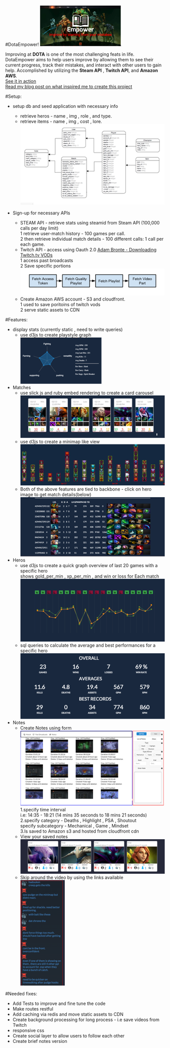 #DotaEmpower!       ![Playstyle graph](/public/assets/readme/logo.png?raw=true "Playstyle graph")   


Improving at **DOTA** is one of the most challenging feats in life. DotaEmpower aims to help users improve by allowing them to see their current progress, track their mistakes, and interact with other users to gain help. Accomplished by utilizing the **Steam API** , **Twitch API**, and **Amazon AWS**.<br>
[See it in action](http://sleepy-stream-41203.herokuapp.com/)<br>
[Read my blog post on what inspired me to create this project](http://skasliwal.com/blog/article1.html)

#Setup: 
* setup db and seed application with necessary info
    * retrieve heros - name , img , role , and type.<br>
    * retrieve items - name , img , cost , lore.<br>
![Playstyle graph](/public/assets/readme/db_schema.png?raw=true "Playstyle graph")            
  

* Sign-up for necessary APIs
    * STEAM API - retrieve stats using steamid from Steam API (100,000 calls per day limit)<br>
     1 retrieve user-match history - 100 games per call.<br>
     2 then retrieve individual match details - 100 different calls: 1 call per each game. 
    * Twitch API - access using Oauth 2.0 [Adam Bronte - Downloading Twitch.tv VODs](http://skasliwal.com/blog/article1.html)<br>
     1 access past broadcasts<br>
     2 Save specific portions<br>
![Playstyle graph](/public/assets/readme/pic7.png?raw=true "Playstyle graph")            
    * Create Amazon AWS account - S3 and cloudfront.<br>
     1 used to save poritoins of twitch vods<br>
     2 serve static assets to CDN<br>


#Features:
* display stats (currently static , need to write queries)
    * use d3js to create playstyle graph<br>
![Playstyle graph](/public/assets/readme/pic1.png?raw=true "Playstyle graph")        
* Matches
    * use slick js and ruby embed rendering to create a card carousel<br>
![Playstyle graph](/public/assets/readme/pic2.png?raw=true "Playstyle graph")        
    * use d3js to create a minimap like view<br>
![Playstyle graph](/public/assets/readme/pic3.png?raw=true "Playstyle graph")
    * Both of the above features are tied to backbone - click on hero image to get match details(below)
![Playstyle graph](/public/assets/readme/pic6.png?raw=true "Playstyle graph")            
* Heros
    * use d3js to create a quick graph overview of last 20 games with a specific hero<br>
    shows gold_per_min , xp_per_min , and win or loss for Each match<br>
![Playstyle graph](/public/assets/readme/pic4.png?raw=true "Playstyle graph")        
    * sql queries to calculate the average and best performances for a specific hero<br>
![Playstyle graph](/public/assets/readme/pic5.png?raw=true "Playstyle graph")        
* Notes
    * Create Notes using form<br>
![Playstyle graph](/public/assets/readme/pic8.png?raw=true "Playstyle graph")            
      1.specify time interval<br>
       i.e: 14:35 - 18:21 (14 mins 35 seconds to 18 mins 21 seconds)<br>
      2.specify category - Deaths , Highlight , PSA , Shoutout<br>
        specify subcategory - Mechanical , Game , Mindset<br>
      3.Is saved to Amazon s3 and hosted from cloudfront cdn<br>
    * View your saved notes<br>
![Playstyle graph](/public/assets/readme/pic9.png?raw=true "Playstyle graph")            
    * Skip around the video by using the links available<br>
![Playstyle graph](/public/assets/readme/pic10.png?raw=true "Playstyle graph")            



#Needed fixes:
 * Add Tests to improve and fine tune the code
 * Make routes restful
 * Add caching via redis and move static assets to CDN
 * Create background processing for long process - i.e save videos from Twitch
 * responsive css
 * Create social layer to allow users to follow each other
 * Create brief notes version

